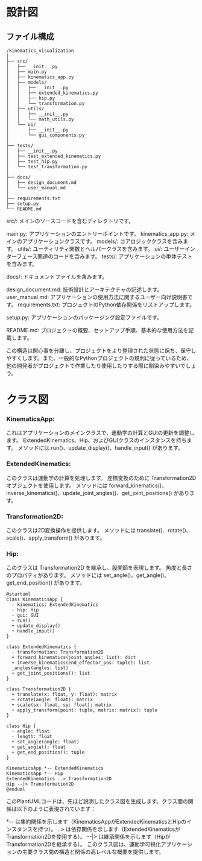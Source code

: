 # 設計図

## ファイル構成
```
/kinematics_visualization
│
├── src/
│   ├── __init__.py
│   ├── main.py
│   ├── kinematics_app.py
│   ├── models/
│   │   ├── __init__.py
│   │   ├── extended_kinematics.py
│   │   ├── hip.py
│   │   └── transformation.py
│   ├── utils/
│   │   ├── __init__.py
│   │   └── math_utils.py
│   └── ui/
│       ├── __init__.py
│       └── gui_components.py
│
├── tests/
│   ├── __init__.py
│   ├── test_extended_kinematics.py
│   ├── test_hip.py
│   └── test_transformation.py
│
├── docs/
│   ├── design_document.md
│   └── user_manual.md
│
├── requirements.txt
├── setup.py
└── README.md
```

src/: メインのソースコードを含むディレクトリです。

main.py: アプリケーションのエントリーポイントです。
kinematics_app.py: メインのアプリケーションクラスです。
models/: コアロジッククラスを含みます。
utils/: ユーティリティ関数とヘルパークラスを含みます。
ui/: ユーザーインターフェース関連のコードを含みます。
tests/: アプリケーションの単体テストを含みます。

docs/: ドキュメントファイルを含みます。

design_document.md: 技術設計とアーキテクチャの記述します。
user_manual.md: アプリケーションの使用方法に関するユーザー向け説明書です。
requirements.txt: プロジェクトのPython依存関係をリストアップします。

setup.py: アプリケーションのパッケージング設定ファイルです。

README.md: プロジェクトの概要、セットアップ手順、基本的な使用方法を記載します。

この構造は関心事を分離し、プロジェクトをより整理された状態に保ち、保守しやすくします。また、一般的なPythonプロジェクトの規則に従っているため、他の開発者がプロジェクトで作業したり使用したりする際に馴染みやすいでしょう。

# クラス図

### KinematicsApp:

これはアプリケーションのメインクラスで、運動学の計算とGUIの更新を調整します。
ExtendedKinematics、Hip、およびGUIクラスのインスタンスを持ちます。
メソッドには run()、update_display()、handle_input() があります。

### ExtendedKinematics:

このクラスは運動学の計算を処理します。
座標変換のために Transformation2D オブジェクトを使用します。
メソッドには forward_kinematics()、inverse_kinematics()、update_joint_angles()、get_joint_positions() があります。

### Transformation2D:

このクラスは2D変換操作を提供します。
メソッドには translate()、rotate()、scale()、apply_transform() があります。

### Hip:

このクラスは Transformation2D を継承し、股関節を表現します。
角度と長さのプロパティがあります。
メソッドには set_angle()、get_angle()、get_end_position() があります。


```plantuml
@startuml
class KinematicsApp {
  - kinematics: ExtendedKinematics
  - hip: Hip
  - gui: GUI
  + run()
  + update_display()
  + handle_input()
}

class ExtendedKinematics {
  - transformation: Transformation2D
  + forward_kinematics(joint_angles: list): dict
  + inverse_kinematics(end_effector_pos: tuple): list
  _angles(angles: list)
  + get_joint_positions(): list
}

class Transformation2D {
  + translate(x: float, y: float): matrix
  + rotate(angle: float): matrix
  + scale(sx: float, sy: float): matrix
  + apply_transform(point: tuple, matrix: matrix): tuple
}

class Hip {
  - angle: float
  - length: float
  + set_angle(angle: float)
  + get_angle(): float
  + get_end_position(): tuple
}

KinematicsApp *-- ExtendedKinematics
KinematicsApp *-- Hip
ExtendedKinematics ..> Transformation2D
Hip --|> Transformation2D
@enduml

```

このPlantUMLコードは、先ほど説明したクラス図を生成します。クラス間の関係は以下のように表現されています：

*-- は集約関係を示します（KinematicsAppがExtendedKinematicsとHipのインスタンスを持つ）。
..> は依存関係を示します（ExtendedKinematicsがTransformation2Dを使用する）。
--|> は継承関係を示します（HipがTransformation2Dを継承する）。
このクラス図は、運動学可視化アプリケーションの主要クラス間の構造と関係の高レベルな概要を提供します。

